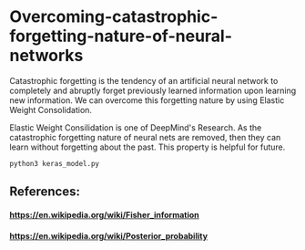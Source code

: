 # Overcoming-catastrophic-forgetting-nature-of-neural-networks
Catastrophic forgetting is the tendency of an artificial neural network to completely and abruptly forget previously learned information upon learning new information. We can overcome this forgetting nature by using Elastic Weight Consolidation.

Elastic Weight Consilidation is one of DeepMind's Research.
As the catastrophic forgetting nature of neural nets are removed, then they can learn without forgetting about the past. This property is helpful for future. 

    python3 keras_model.py
   
## References:
#### https://en.wikipedia.org/wiki/Fisher_information
#### https://en.wikipedia.org/wiki/Posterior_probability
